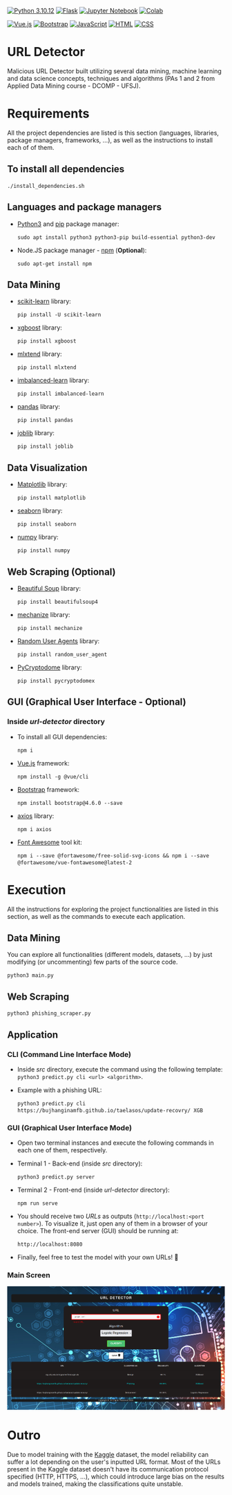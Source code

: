 [![Python 3.10.12](https://img.shields.io/badge/Python-3776AB?style=for-the-badge&logo=python&logoColor=white)](https://www.python.org/downloads/release/python-3106/)
[![Flask](https://img.shields.io/badge/flask-%23000.svg?style=for-the-badge&logo=flask&logoColor=white)](https://flask.palletsprojects.com/en/2.3.x/)
[![Jupyter Notebook](https://img.shields.io/badge/jupyter-%23FA0F00.svg?style=for-the-badge&logo=jupyter&logoColor=white)](https://jupyter.org/)
[![Colab](https://img.shields.io/badge/Colab-F9AB00?style=for-the-badge&logo=googlecolab&color=525252)](https://colab.research.google.com/?utm_source=scs-index)

[![Vue.js](https://img.shields.io/badge/Vue.js-35495E?style=for-the-badge&logo=vue.js&logoColor=4FC08D)](https://vuejs.org/)
[![Bootstrap](https://img.shields.io/badge/Bootstrap-563D7C?style=for-the-badge&logo=bootstrap&logoColor=white)](https://getbootstrap.com/)
[![JavaScript](https://img.shields.io/badge/JavaScript-F7DF1E?style=for-the-badge&logo=javascript&logoColor=black)](https://developer.mozilla.org/en-US/docs/Web/JavaScript)
[![HTML](https://img.shields.io/badge/HTML5-E34F26?style=for-the-badge&logo=html5&logoColor=white)](https://developer.mozilla.org/en-US/docs/Web/HTML)
[![CSS](https://img.shields.io/badge/CSS3-1572B6?style=for-the-badge&logo=css3&logoColor=white)](https://developer.mozilla.org/en-US/docs/Web/CSS)
# URL Detector

Malicious URL Detector built utilizing several data mining, machine learning and data science concepts, techniques and algorithms (PAs 1 and 2 from Applied Data Mining course - DCOMP - UFSJ).

# Requirements

All the project dependencies are listed is this section (languages, libraries, package managers, frameworks, ...), as well as the instructions to install each of of them.

## To install all dependencies

    ./install_dependencies.sh

## Languages and package managers

- [Python3](https://python.org) and [pip](https://pip.pypa.io/en/stable/installation/) package manager:

      sudo apt install python3 python3-pip build-essential python3-dev

- Node.JS package manager - [npm](https://docs.npmjs.com/) (**Optional**):

      sudo apt-get install npm
      
## Data Mining

- [scikit-learn](https://scikit-learn.org/stable/index.html) library:

      pip install -U scikit-learn
      
- [xgboost](https://xgboost.readthedocs.io/en/stable/) library:
 
      pip install xgboost

- [mlxtend](https://rasbt.github.io/mlxtend/) library:
 
      pip install mlxtend

- [imbalanced-learn](https://imbalanced-learn.org/stable/) library:
 
      pip install imbalanced-learn
       
- [pandas](https://pandas.pydata.org/) library:

      pip install pandas

- [joblib](https://joblib.readthedocs.io/en/latest/index.html) library:
 
      pip install joblib

## Data Visualization
       
- [Matplotlib](https://matplotlib.org/) library:
 
      pip install matplotlib
       
- [seaborn](https://seaborn.pydata.org/) library:
 
      pip install seaborn
      
- [numpy](https://numpy.org/) library:

      pip install numpy
      
## Web Scraping (Optional)
      
- [Beautiful Soup](https://www.crummy.com/software/BeautifulSoup/bs4/doc/) library:
 
      pip install beautifulsoup4
      
- [mechanize](https://mechanize.readthedocs.io/en/latest/) library:
 
      pip install mechanize
      
- [Random User Agents](https://github.com/Luqman-Ud-Din/random_user_agent) library:
 
      pip install random_user_agent
      
- [PyCryptodome](https://pycryptodome.readthedocs.io/en/latest/src/introduction.html) library:
 
      pip install pycryptodomex

## GUI (Graphical User Interface - Optional)

### Inside _url-detector_ directory

- To install all GUI dependencies:

      npm i

- [Vue.js](https://vuejs.org/) framework:

      npm install -g @vue/cli

- [Bootstrap](https://vuejs.org/) framework:

      npm install bootstrap@4.6.0 --save

- [axios](https://axios-http.com/ptbr/docs/intro) library:

      npm i axios

- [Font Awesome](https://fontawesome.com/) tool kit:

      npm i --save @fortawesome/free-solid-svg-icons && npm i --save @fortawesome/vue-fontawesome@latest-2

# Execution

All the instructions for exploring the project functionalities are listed in this section, as well as the commands to execute each application.

## Data Mining

You can explore all functionalities (different models, datasets, ...) by just modifying (or uncommenting) few parts of the source code.

    python3 main.py
    
## Web Scraping
      
    python3 phishing_scraper.py

## Application

### CLI (Command Line Interface Mode)

- Inside _src_ directory, execute the command using the following template: `python3 predict.py cli <url> <algorithm>`.
- Example with a phishing URL:

      python3 predict.py cli https://bujhanginamfb.github.io/taelasos/update-recovry/ XGB

### GUI (Graphical User Interface Mode)

- Open two terminal instances and execute the following commands in each one of them, respectively.
- Terminal 1 - Back-end (inside _src_ directory):

      python3 predict.py server

- Terminal 2 - Front-end (inside _url-detector_ directory):

      npm run serve

- You should receive two _URLs_ as outputs (`http://localhost:<port number>`). To visualize it, just open any of them in a browser of your choice. The front-end server (GUI) should be running at:

      http://localhost:8080

- Finally, feel free to test the model with your own URLs! :champagne:

### Main Screen

![Main Screen](/docs/screen.png)

# Outro

Due to model training with the [Kaggle](https://www.kaggle.com/datasets/sid321axn/malicious-urls-dataset) dataset, the model reliability can suffer a lot depending on the user's inputted URL format. Most of the URLs present in the Kaggle dataset doesn't have its communication protocol specified (HTTP, HTTPS, ...), which could introduce large bias on the results and models trained, making the classifications quite unstable.
    
